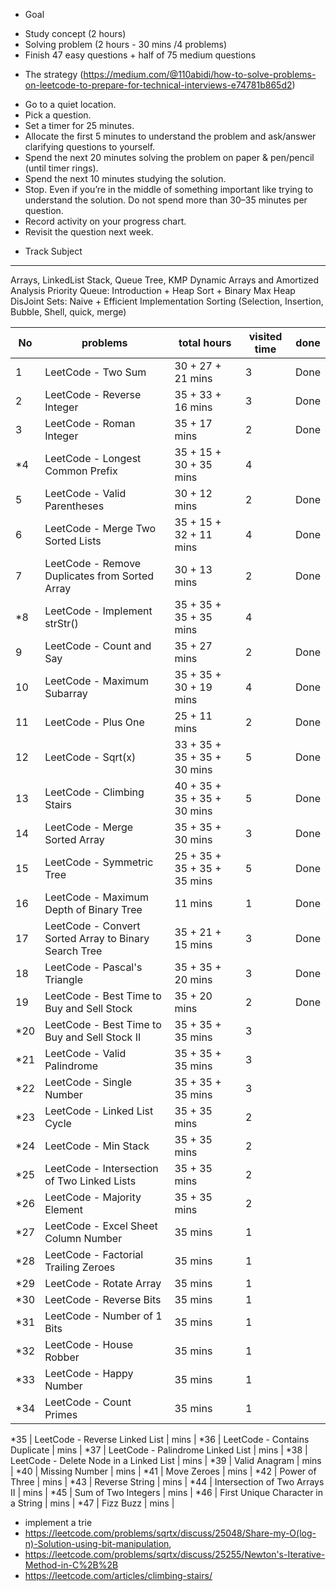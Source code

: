 * Goal
- Study concept (2 hours)
- Solving problem (2 hours - 30 mins /4 problems)
- Finish 47 easy questions + half of 75 medium questions

* The strategy (https://medium.com/@110abidi/how-to-solve-problems-on-leetcode-to-prepare-for-technical-interviews-e74781b865d2)
- Go to a quiet location.
- Pick a question.
- Set a timer for 25 minutes.
- Allocate the first 5 minutes to understand the problem and ask/answer clarifying questions to yourself.
- Spend the next 20 minutes solving the problem on paper & pen/pencil (until timer rings).
- Spend the next 10 minutes studying the solution.
- Stop. Even if you’re in the middle of something important like trying to understand the solution. Do not spend more than 30–35 minutes per question.
- Record activity on your progress chart.
- Revisit the question next week.

* Track
Subject
------------
Arrays, LinkedList
Stack, Queue
Tree, KMP
Dynamic Arrays and Amortized Analysis
Priority Queue: Introduction + Heap Sort + Binary Max Heap
DisJoint Sets: Naive + Efficient Implementation
Sorting (Selection, Insertion, Bubble, Shell, quick, merge)

No | problems | total hours | visited time | done
------------- |------------- | ------------- | ------------- | -------------
1 | LeetCode - Two Sum | 30 + 27 + 21 mins | 3 | Done
2 | LeetCode - Reverse Integer | 35 + 33 + 16 mins | 3 | Done
3 | LeetCode - Roman Integer | 35 + 17 mins | 2 | Done
*4 | LeetCode - Longest Common Prefix | 35 + 15 + 30 + 35 mins | 4
5 | LeetCode - Valid Parentheses | 30 + 12 mins | 2 | Done
6 | LeetCode - Merge Two Sorted Lists | 35 + 15 + 32 + 11 mins | 4 | Done
7 | LeetCode - Remove Duplicates from Sorted Array | 30 + 13 mins | 2 | Done
*8 | LeetCode - Implement strStr() | 35 + 35 + 35 + 35 mins | 4
9 | LeetCode - Count and Say | 35 + 27 mins | 2 | Done
10 | LeetCode - Maximum Subarray | 35 + 35 + 30 + 19 mins | 4 | Done 
11 | LeetCode - Plus One | 25 + 11 mins | 2 | Done
12 | LeetCode - Sqrt(x) | 33 + 35 + 35 + 35 + 30 mins | 5 | Done
13 | LeetCode - Climbing Stairs | 40 + 35 + 35 + 35 + 30 mins | 5 | Done
14 | LeetCode - Merge Sorted Array | 35 + 35 + 30 mins | 3 | Done
15 | LeetCode - Symmetric Tree | 25 + 35 + 35 + 35 + 35 mins | 5 | Done
16 | LeetCode - Maximum Depth of Binary Tree | 11 mins | 1 | Done
17 | LeetCode - Convert Sorted Array to Binary Search Tree | 35 + 21 + 15 mins | 3 | Done
18 | LeetCode - Pascal's Triangle | 35 + 35 + 20 mins | 3 | Done
19 | LeetCode - Best Time to Buy and Sell Stock | 35 + 20 mins | 2 | Done
*20 | LeetCode - Best Time to Buy and Sell Stock II  | 35 + 35 + 35 mins | 3
*21 | LeetCode - Valid Palindrome | 35 + 35 + 35 mins | 3
*22 | LeetCode - Single Number | 35 + 35 + 35 mins | 3
*23 | LeetCode - Linked List Cycle | 35 + 35 mins | 2
*24 | LeetCode - Min Stack | 35 + 35 mins | 2
*25 | LeetCode - Intersection of Two Linked Lists | 35 + 35 mins | 2
*26 | LeetCode - Majority Element | 35 + 35 mins | 2
*27 | LeetCode - Excel Sheet Column Number | 35 mins | 1 
*28 | LeetCode - Factorial Trailing Zeroes | 35 mins | 1
*29 | LeetCode - Rotate Array  | 35 mins | 1 
*30 | LeetCode - Reverse Bits | 35 mins | 1 
*31 | LeetCode - Number of 1 Bits | 35 mins | 1 
*32 | LeetCode - House Robber | 35 mins | 1 
*33 | LeetCode - Happy Number | 35 mins | 1 
*34 | LeetCode - Count Primes | 35 mins | 1 

*35 | LeetCode - Reverse Linked List |  mins | 
*36 | LeetCode - Contains Duplicate |  mins | 
*37 | LeetCode - Palindrome Linked List |  mins | 
*38 | LeetCode - Delete Node in a Linked List |  mins | 
*39 | Valid Anagram |  mins | 
*40 | Missing Number |  mins | 
*41 | Move Zeroes |  mins | 
*42 | Power of Three |  mins | 
*43 | Reverse String |  mins | 
*44 | Intersection of Two Arrays II |  mins | 
*45 | Sum of Two Integers |  mins | 
*46 | First Unique Character in a String |  mins | 
*47 | Fizz Buzz |  mins | 


* implement a trie
* https://leetcode.com/problems/sqrtx/discuss/25048/Share-my-O(log-n)-Solution-using-bit-manipulation,
* https://leetcode.com/problems/sqrtx/discuss/25255/Newton's-Iterative-Method-in-C%2B%2B
* https://leetcode.com/articles/climbing-stairs/
